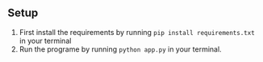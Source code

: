 ## Setup

1. First install the requirements by running
`pip install requirements.txt`
in your terminal
2. Run the programe by running 
`python app.py`
in your terminal.
